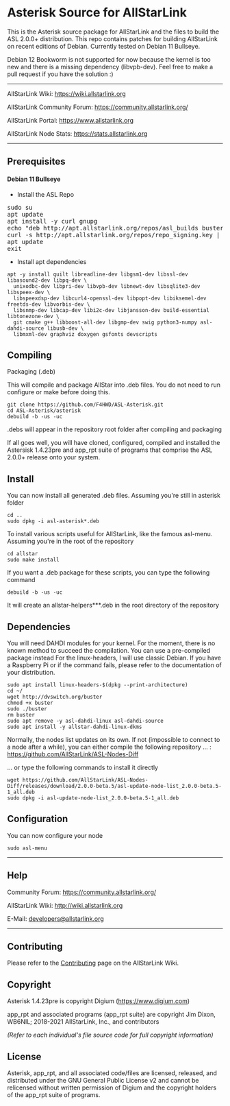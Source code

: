 # Asterisk Source for AllStarLink

This is the Asterisk source package for AllStarLink and the files to build the ASL 2.0.0+ distribution. This repo contains patches
for building AllStarLink on recent editions of Debian. Currently tested on Debian 11 Bullseye.

Debian 12 Bookworm is not supported for now because the kernel is too new and there is a missing dependency (libvpb-dev). Feel free to make a pull request if you have the solution :)

---------------------------------------------------------------------------------------------------------------------------------

AllStarLink Wiki: https://wiki.allstarlink.org

AllStarLink Community Forum: https://community.allstarlink.org/

AllStarLink Portal:  https://www.allstarlink.org

AllStarLink Node Stats:  https://stats.allstarlink.org

---------------------------------------------------------------------------------------------------------------------------------

## Prerequisites

#### Debian 11 Bullseye

* Install the ASL Repo

<pre>
sudo su
apt update
apt install -y curl gnupg
echo "deb http://apt.allstarlink.org/repos/asl_builds buster main" > /etc/apt/sources.list.d/allstar.list
curl -s http://apt.allstarlink.org/repos/repo_signing.key | apt-key add -
apt update
exit</pre>
</pre>

* Install apt dependencies
```
apt -y install quilt libreadline-dev libgsm1-dev libssl-dev libasound2-dev libpq-dev \
  unixodbc-dev libpri-dev libvpb-dev libnewt-dev libsqlite3-dev libspeex-dev \
  libspeexdsp-dev libcurl4-openssl-dev libpopt-dev libiksemel-dev freetds-dev libvorbis-dev \
  libsnmp-dev libcap-dev libi2c-dev libjansson-dev build-essential libtonezone-dev \
  git cmake g++ libboost-all-dev libgmp-dev swig python3-numpy asl-dahdi-source libusb-dev \
  libmxml-dev graphviz doxygen gsfonts devscripts
```

## Compiling
Packaging (.deb)

This will compile and package AllStar into .deb files. You do not need to run configure or make before doing this.

```
git clone https://github.com/F4HWD/ASL-Asterisk.git
cd ASL-Asterisk/asterisk
debuild -b -us -uc
```

.debs will appear in the repository root folder after compiling and packaging

If all goes well, you will have cloned, configured, compiled and installed the Astersisk 1.4.23pre and app_rpt suite of programs that comprise the ASL 2.0.0+ release onto your system.

## Install
You can now install all generated .deb files. Assuming you're still in asterisk folder

```
cd ..
sudo dpkg -i asl-asterisk*.deb
```

To install various scripts useful for AllStarLink, like the famous asl-menu. Assuming you're in the root of the repository

```
cd allstar
sudo make install
```

If you want a .deb package for these scripts, you can type the following command

```
debuild -b -us -uc
```

It will create an allstar-helpers***.deb in the root directory of the repository


## Dependencies
You will need DAHDI modules for your kernel. For the moment, there is no known method to succeed the compilation. You can use a pre-compiled package instead
For the linux-headers, I will use classic Debian. If you have a Raspberry Pi or if the command fails, please refer to the documentation of your distribution.

``` 
sudo apt install linux-headers-$(dpkg --print-architecture)
cd ~/
wget http://dvswitch.org/buster
chmod +x buster
sudo ./buster
rm buster
sudo apt remove -y asl-dahdi-linux asl-dahdi-source
sudo apt install -y allstar-dahdi-linux-dkms
```

Normally, the nodes list updates on its own. If not (impossible to connect to a node after a while), you can either compile the following repository ... : https://github.com/AllStarLink/ASL-Nodes-Diff

... or type the following commands to install it directly

```
wget https://github.com/AllStarLink/ASL-Nodes-Diff/releases/download/2.0.0-beta.5/asl-update-node-list_2.0.0-beta.5-1_all.deb
sudo dpkg -i asl-update-node-list_2.0.0-beta.5-1_all.deb
```

## Configuration
You can now configure your node

```
sudo asl-menu
```



---------------------------------------------------------------------------------------------------------------------------------

## Help

Community Forum: https://community.allstarlink.org/

AllStarLink Wiki: http://wiki.allstarlink.org

E-Mail: developers@allstarlink.org

---------------------------------------------------------------------------------------------------------------------------------

## Contributing

Please refer to the [Contributing](https://wiki.allstarlink.org/wiki/Contributing) page on the AllStarLink Wiki.

## Copyright

Asterisk 1.4.23pre is copyright Digium (https://www.digium.com)

app_rpt and associated programs (app_rpt suite) are copyright Jim Dixon, WB6NIL; 2018-2021 AllStarLink, Inc., and contributors

_(Refer to each individual's file source code for full copyright information)_

## License

Asterisk, app_rpt, and all associated code/files are licensed, released, and distributed under the GNU General Public License v2 and cannot be relicensed without written permission of Digium and the copyright holders of the app_rpt suite of programs.
